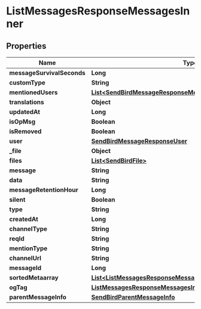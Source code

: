 

# ListMessagesResponseMessagesInner


## Properties

| Name | Type | Description | Notes |
|------------ | ------------- | ------------- | -------------|
|**messageSurvivalSeconds** | **Long** |  |  [optional] |
|**customType** | **String** |  |  [optional] |
|**mentionedUsers** | [**List&lt;SendBirdMessageResponseMentionedUsersInner&gt;**](SendBirdMessageResponseMentionedUsersInner.md) |  |  [optional] |
|**translations** | **Object** |  |  [optional] |
|**updatedAt** | **Long** |  |  [optional] |
|**isOpMsg** | **Boolean** |  |  [optional] |
|**isRemoved** | **Boolean** |  |  [optional] |
|**user** | [**SendBirdMessageResponseUser**](SendBirdMessageResponseUser.md) |  |  [optional] |
|**_file** | **Object** |  |  [optional] |
|**files** | [**List&lt;SendBirdFile&gt;**](SendBirdFile.md) |  |  [optional] |
|**message** | **String** |  |  [optional] |
|**data** | **String** |  |  [optional] |
|**messageRetentionHour** | **Long** |  |  [optional] |
|**silent** | **Boolean** |  |  [optional] |
|**type** | **String** |  |  [optional] |
|**createdAt** | **Long** |  |  [optional] |
|**channelType** | **String** |  |  [optional] |
|**reqId** | **String** |  |  [optional] |
|**mentionType** | **String** |  |  [optional] |
|**channelUrl** | **String** |  |  [optional] |
|**messageId** | **Long** |  |  [optional] |
|**sortedMetaarray** | [**List&lt;ListMessagesResponseMessagesInnerSortedMetaarrayInner&gt;**](ListMessagesResponseMessagesInnerSortedMetaarrayInner.md) |  |  [optional] |
|**ogTag** | [**ListMessagesResponseMessagesInnerOgTag**](ListMessagesResponseMessagesInnerOgTag.md) |  |  [optional] |
|**parentMessageInfo** | [**SendBirdParentMessageInfo**](SendBirdParentMessageInfo.md) |  |  [optional] |



